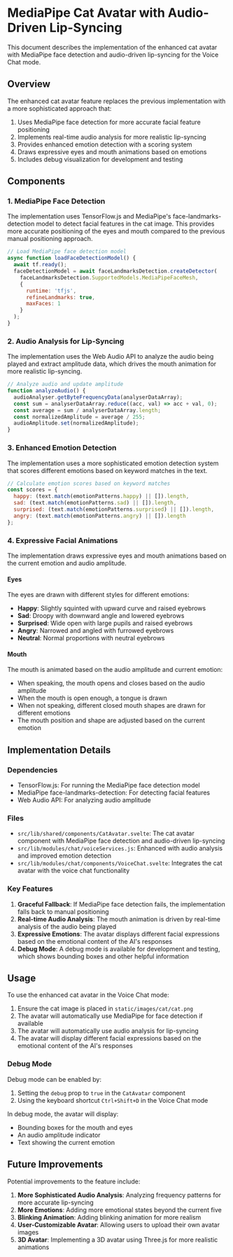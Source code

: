 # MediaPipe Cat Avatar with Audio-Driven Lip-Syncing

This document describes the implementation of the enhanced cat avatar with MediaPipe face detection and audio-driven lip-syncing for the Voice Chat mode.

## Overview

The enhanced cat avatar feature replaces the previous implementation with a more sophisticated approach that:

1. Uses MediaPipe face detection for more accurate facial feature positioning
2. Implements real-time audio analysis for more realistic lip-syncing
3. Provides enhanced emotion detection with a scoring system
4. Draws expressive eyes and mouth animations based on emotions
5. Includes debug visualization for development and testing

## Components

### 1. MediaPipe Face Detection

The implementation uses TensorFlow.js and MediaPipe's face-landmarks-detection model to detect facial features in the cat image. This provides more accurate positioning of the eyes and mouth compared to the previous manual positioning approach.

```javascript
// Load MediaPipe face detection model
async function loadFaceDetectionModel() {
  await tf.ready();
  faceDetectionModel = await faceLandmarksDetection.createDetector(
    faceLandmarksDetection.SupportedModels.MediaPipeFaceMesh,
    {
      runtime: 'tfjs',
      refineLandmarks: true,
      maxFaces: 1
    }
  );
}
```

### 2. Audio Analysis for Lip-Syncing

The implementation uses the Web Audio API to analyze the audio being played and extract amplitude data, which drives the mouth animation for more realistic lip-syncing.

```javascript
// Analyze audio and update amplitude
function analyzeAudio() {
  audioAnalyser.getByteFrequencyData(analyserDataArray);
  const sum = analyserDataArray.reduce((acc, val) => acc + val, 0);
  const average = sum / analyserDataArray.length;
  const normalizedAmplitude = average / 255;
  audioAmplitude.set(normalizedAmplitude);
}
```

### 3. Enhanced Emotion Detection

The implementation uses a more sophisticated emotion detection system that scores different emotions based on keyword matches in the text.

```javascript
// Calculate emotion scores based on keyword matches
const scores = {
  happy: (text.match(emotionPatterns.happy) || []).length,
  sad: (text.match(emotionPatterns.sad) || []).length,
  surprised: (text.match(emotionPatterns.surprised) || []).length,
  angry: (text.match(emotionPatterns.angry) || []).length
};
```

### 4. Expressive Facial Animations

The implementation draws expressive eyes and mouth animations based on the current emotion and audio amplitude.

#### Eyes

The eyes are drawn with different styles for different emotions:

- **Happy**: Slightly squinted with upward curve and raised eyebrows
- **Sad**: Droopy with downward angle and lowered eyebrows
- **Surprised**: Wide open with large pupils and raised eyebrows
- **Angry**: Narrowed and angled with furrowed eyebrows
- **Neutral**: Normal proportions with neutral eyebrows

#### Mouth

The mouth is animated based on the audio amplitude and current emotion:

- When speaking, the mouth opens and closes based on the audio amplitude
- When the mouth is open enough, a tongue is drawn
- When not speaking, different closed mouth shapes are drawn for different emotions
- The mouth position and shape are adjusted based on the current emotion

## Implementation Details

### Dependencies

- TensorFlow.js: For running the MediaPipe face detection model
- MediaPipe face-landmarks-detection: For detecting facial features
- Web Audio API: For analyzing audio amplitude

### Files

- `src/lib/shared/components/CatAvatar.svelte`: The cat avatar component with MediaPipe face detection and audio-driven lip-syncing
- `src/lib/modules/chat/voiceServices.js`: Enhanced with audio analysis and improved emotion detection
- `src/lib/modules/chat/components/VoiceChat.svelte`: Integrates the cat avatar with the voice chat functionality

### Key Features

1. **Graceful Fallback**: If MediaPipe face detection fails, the implementation falls back to manual positioning
2. **Real-time Audio Analysis**: The mouth animation is driven by real-time analysis of the audio being played
3. **Expressive Emotions**: The avatar displays different facial expressions based on the emotional content of the AI's responses
4. **Debug Mode**: A debug mode is available for development and testing, which shows bounding boxes and other helpful information

## Usage

To use the enhanced cat avatar in the Voice Chat mode:

1. Ensure the cat image is placed in `static/images/cat/cat.png`
2. The avatar will automatically use MediaPipe for face detection if available
3. The avatar will automatically use audio analysis for lip-syncing
4. The avatar will display different facial expressions based on the emotional content of the AI's responses

### Debug Mode

Debug mode can be enabled by:

1. Setting the `debug` prop to `true` in the `CatAvatar` component
2. Using the keyboard shortcut `Ctrl+Shift+D` in the Voice Chat mode

In debug mode, the avatar will display:

- Bounding boxes for the mouth and eyes
- An audio amplitude indicator
- Text showing the current emotion

## Future Improvements

Potential improvements to the feature include:

1. **More Sophisticated Audio Analysis**: Analyzing frequency patterns for more accurate lip-syncing
2. **More Emotions**: Adding more emotional states beyond the current five
3. **Blinking Animation**: Adding blinking animation for more realism
4. **User-Customizable Avatar**: Allowing users to upload their own avatar images
5. **3D Avatar**: Implementing a 3D avatar using Three.js for more realistic animations
